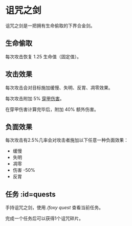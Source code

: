 # 诅咒之剑

诅咒之剑是一把拥有生命偷取的下界合金剑。

## 生命偷取

每次攻击恢复 1.25 生命值（固定值）。

## 攻击效果

每次攻击会对目标施加缓慢、失明、反胃、凋零效果。  

每次攻击附加 5% [穿甲伤害](/Damage)。

在穿甲伤害计算完毕后，附加 40% 额外伤害。

## 负面效果

每次攻击有2.5%几率会对攻击者施加以下任意一种负面效果：

- 缓慢
- 失明
- 凋零
- 伤害 -50%
- 反胃

## 任务 :id=quests

手持诅咒之剑，使用 */foxy quest* 查看当前任务。

完成一个任务后可以获得1个诅咒碎片。
